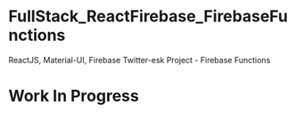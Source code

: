 # FullStack_ReactFirebase_FirebaseFunctions
ReactJS, Material-UI, Firebase Twitter-esk Project - Firebase Functions

# Work In Progress 
